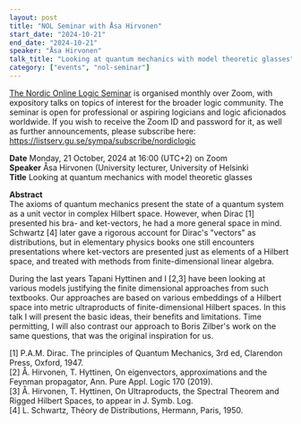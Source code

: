 ```yaml
---
layout: post
title: "NOL Seminar with Åsa Hirvonen"
start_date: "2024-10-21"
end_date: "2024-10-21"
speaker: "Åsa Hirvonen"
talk_title: "Looking at quantum mechanics with model theoretic glasses"
category: ["events", "nol-seminar"]
---
```


[The Nordic Online Logic Seminar](/the-NOL-seminar.html)
is organised monthly over Zoom, with expository talks on topics of interest for
the broader logic community. The seminar is open for professional or aspiring
logicians and logic aficionados worldwide. If you wish to receive the Zoom ID
and password for it, as well as further announcements, please subscribe here:  
<https://listserv.gu.se/sympa/subscribe/nordiclogic>

**Date** Monday, 21 October, 2024 at 16:00 (UTC+2) on Zoom  
**Speaker** Åsa Hirvonen (University lecturer, University of Helsinki  
**Title** Looking at quantum mechanics with model theoretic glasses

**Abstract**  
The axioms of quantum mechanics present the state of a quantum system as a unit
vector in complex Hilbert space. However, when Dirac [1] presented his bra- and
ket-vectors, he had a more general space in mind. Schwartz [4] later gave a
rigorous account for Dirac's "vectors" as distributions, but in elementary
physics books one still encounters presentations where ket-vectors are presented
just as elements of a Hilbert space, and treated with methods from
finite-dimensional linear algebra.

During the last years Tapani Hyttinen and I [2,3] have been looking at various
models justifying the finite dimensional approaches from such textbooks. Our
approaches are based on various embeddings of a Hilbert space into metric
ultraproducts of finite-dimensional Hilbert spaces. In this talk I will present
the basic ideas, their benefits and limitations. Time permitting, I will also
contrast our approach to Boris Zilber's work on the same questions, that was the
original inspiration for us.

[1] P.A.M. Dirac. The principles of Quantum Mechanics, 3rd ed, Clarendon Press,
Oxford, 1947.  
[2] Å. Hirvonen, T. Hyttinen, On eigenvectors, approximations and the Feynman
propagator, Ann. Pure Appl. Logic 170 (2019).  
[3] Å. Hirvonen, T. Hyttinen, On Ultraproducts, the Spectral Theorem and Rigged
Hilbert Spaces, to appear in J. Symb. Log.  
[4] L. Schwartz, Théory de Distributions, Hermann, Paris, 1950.
